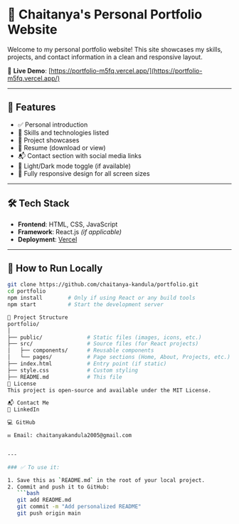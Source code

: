# 🌟 Chaitanya's Personal Portfolio Website

Welcome to my personal portfolio website! This site showcases my skills, projects, and contact information in a clean and responsive layout.

🔗 **Live Demo**: [https://portfolio-m5fq.vercel.app/](https://portfolio-m5fq.vercel.app/)

---

## 📌 Features

- ✅ Personal introduction
- 🧠 Skills and technologies listed
- 💼 Project showcases
- 📄 Resume (download or view)
- 📬 Contact section with social media links
- 🌙 Light/Dark mode toggle (if available)
- 📱 Fully responsive design for all screen sizes

---

## 🛠 Tech Stack

- **Frontend**: HTML, CSS, JavaScript
- **Framework**: React.js *(if applicable)*
- **Deployment**: [Vercel](https://vercel.com)

---

## 🚀 How to Run Locally

```bash
git clone https://github.com/chaitanya-kandula/portfolio.git
cd portfolio
npm install        # Only if using React or any build tools
npm start          # Start the development server

📁 Project Structure
portfolio/
│
├── public/              # Static files (images, icons, etc.)
├── src/                 # Source files (for React projects)
│   ├── components/      # Reusable components
│   └── pages/           # Page sections (Home, About, Projects, etc.)
├── index.html           # Entry point (if static)
├── style.css            # Custom styling
├── README.md            # This file
🧾 License
This project is open-source and available under the MIT License.

📬 Contact Me
💼 LinkedIn

💻 GitHub

✉️ Email: chaitanyakandula2005@gmail.com


---

### ✅ To use it:

1. Save this as `README.md` in the root of your local project.
2. Commit and push it to GitHub:
   ```bash
   git add README.md
   git commit -m "Add personalized README"
   git push origin main
